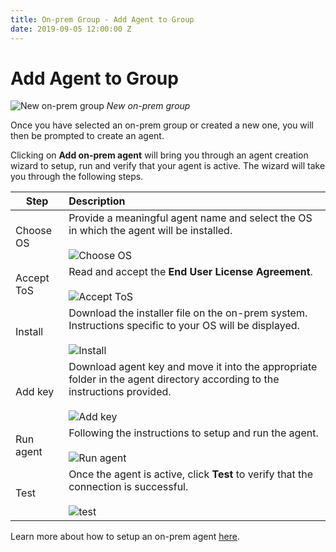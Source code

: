 ```yaml
---
title: On-prem Group - Add Agent to Group
date: 2019-09-05 12:00:00 Z
---
```


# Add Agent to Group

![New on-prem group](~@img/on-prem/empty-group.png)
*New on-prem group*

Once you have selected an on-prem group or created a new one, you will then be prompted to create an agent.

Clicking on **Add on-prem agent** will bring you through an agent creation wizard to setup, run and verify that your agent is active. The wizard will take you through the following steps.

| Step       | Description |
| ---------- | :---------- |
| Choose OS  | Provide a meaningful agent name and select the OS in which the agent will be installed.<br><br>![Choose OS](~@img/on-prem/choose-os.png) |
| Accept ToS | Read and accept the **End User License Agreement**.<br><br>![Accept ToS](~@img/on-prem/accept-tos.png) |
| Install    | Download the installer file on the on-prem system. Instructions specific to your OS will be displayed.<br><br>![Install](~@img/on-prem/install.png) |
| Add key    | Download agent key and move it into the appropriate folder in the agent directory according to the instructions provided.<br><br>![Add key](~@img/on-prem/add-key.png) |
| Run agent  | Following the instructions to setup and run the agent.<br><br>![Run agent](~@img/on-prem/run-agent-wizard.png) |
| Test       | Once the agent is active, click **Test** to verify that the connection is successful.<br><br>![test](~@img/on-prem/test-agent-setup.png) |

Learn more about how to setup an on-prem agent [here](/on-prem/agents/setup.md).
